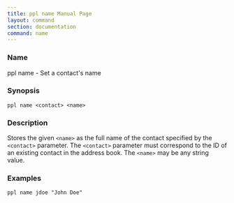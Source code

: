```yaml
---
title: ppl name Manual Page
layout: command
section: documentation
command: name
---
```


### Name

ppl name - Set a contact's name

### Synopsis

    ppl name <contact> <name>

### Description

Stores the given `<name>` as the full name of the contact specified by the
`<contact>` parameter. The `<contact>` parameter must correspond to the ID of an
existing contact in the address book. The `<name>` may be any string value.

### Examples

    ppl name jdoe "John Doe"

